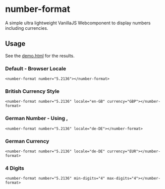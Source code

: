# number-format
A simple ultra lightweight VanillaJS Webcomponent to display numbers including currencies.

## Usage 
See the [demo.html](https://toarm.github.io/number-format/demo.html) for the results.

### Default - Browser Locale
`<number-format number="5.2136"></number-format>`

### British Currency Style
`<number-format number="5.2136" locale="en-GB" currency="GBP"></number-format>`

### German Number - Using ,
`<number-format number="5.2136" locale="de-DE"></number-format>`

### German Currency
`<number-format number="5.2136" locale="de-DE" currency="EUR"></number-format>`

### 4 Digits
`<number-format number="5.2136" min-digits="4" max-digits="4"></number-format>`
